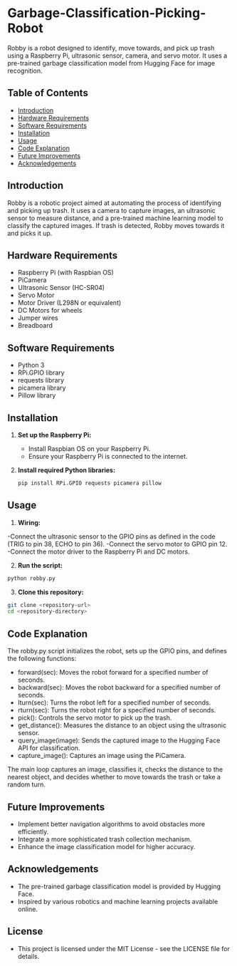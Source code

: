 # Garbage-Classification-Picking-Robot

Robby is a robot designed to identify, move towards, and pick up trash using a Raspberry Pi, ultrasonic sensor, camera, and servo motor. It uses a pre-trained garbage classification model from Hugging Face for image recognition.

## Table of Contents

- [Introduction](#introduction)
- [Hardware Requirements](#hardware-requirements)
- [Software Requirements](#software-requirements)
- [Installation](#installation)
- [Usage](#usage)
- [Code Explanation](#code-explanation)
- [Future Improvements](#future-improvements)
- [Acknowledgements](#acknowledgements)

## Introduction

Robby is a robotic project aimed at automating the process of identifying and picking up trash. It uses a camera to capture images, an ultrasonic sensor to measure distance, and a pre-trained machine learning model to classify the captured images. If trash is detected, Robby moves towards it and picks it up.

## Hardware Requirements

- Raspberry Pi (with Raspbian OS)
- PiCamera
- Ultrasonic Sensor (HC-SR04)
- Servo Motor
- Motor Driver (L298N or equivalent)
- DC Motors for wheels
- Jumper wires
- Breadboard

## Software Requirements

- Python 3
- RPi.GPIO library
- requests library
- picamera library
- Pillow library

## Installation

1. **Set up the Raspberry Pi:**
   - Install Raspbian OS on your Raspberry Pi.
   - Ensure your Raspberry Pi is connected to the internet.

2. **Install required Python libraries:**
   ```sh
   pip install RPi.GPIO requests picamera pillow

## Usage
1. **Wiring:**

  -Connect the ultrasonic sensor to the GPIO pins as defined in the code (TRIG to pin 38, ECHO to pin 36).
  -Connect the servo motor to GPIO pin 12.
  -Connect the motor driver to the Raspberry Pi and DC motors.

2. **Run the script:**
  ```sh
  python robby.py
 ```
3. **Clone this repository:**
  ```sh
  git clone <repository-url>
  cd <repository-directory>
  ```

## Code Explanation

The robby.py script initializes the robot, sets up the GPIO pins, and defines the following functions:

- forward(sec): Moves the robot forward for a specified number of seconds.
- backward(sec): Moves the robot backward for a specified number of seconds.
- lturn(sec): Turns the robot left for a specified number of seconds.
- rturn(sec): Turns the robot right for a specified number of seconds.
- pick(): Controls the servo motor to pick up the trash.
- get_distance(): Measures the distance to an object using the ultrasonic sensor.
- query_image(image): Sends the captured image to the Hugging Face API for classification.
- capture_image(): Captures an image using the PiCamera.

The main loop captures an image, classifies it, checks the distance to the nearest object, and decides whether to move towards the trash or take a random turn.

## Future Improvements
- Implement better navigation algorithms to avoid obstacles more efficiently.
- Integrate a more sophisticated trash collection mechanism.
- Enhance the image classification model for higher accuracy.

## Acknowledgements
- The pre-trained garbage classification model is provided by Hugging Face.
- Inspired by various robotics and machine learning projects available online.

## License
- This project is licensed under the MIT License - see the LICENSE file for details.

